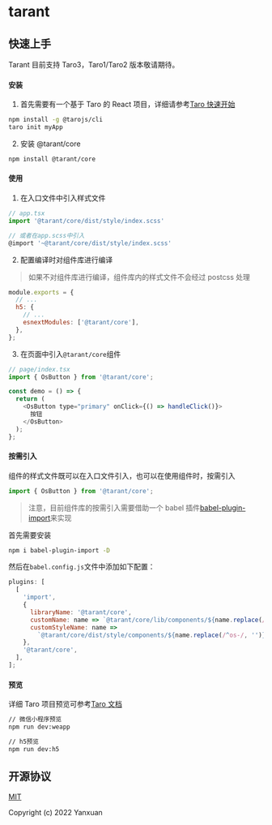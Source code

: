 # tarant

## 快速上手

Tarant 目前支持 Taro3，Taro1/Taro2 版本敬请期待。

#### 安装

1. 首先需要有一个基于 Taro 的 React 项目，详细请参考[Taro 快速开始](https://docs.taro.zone/docs/GETTING-STARTED)

```bash
npm install -g @tarojs/cli
taro init myApp
```

2. 安装 @tarant/core

```bash
npm install @tarant/core
```

#### 使用

1. 在入口文件中引入样式文件

```javascript
// app.tsx
import '@tarant/core/dist/style/index.scss'

// 或者在app.scss中引入
@import '~@tarant/core/dist/style/index.scss'
```

2. 配置编译时对组件库进行编译

> 如果不对组件库进行编译，组件库内的样式文件不会经过 postcss 处理

```javascript
module.exports = {
  // ...
  h5: {
    // ...
    esnextModules: ['@tarant/core'],
  },
};
```

3. 在页面中引入`@tarant/core`组件

```javascript
// page/index.tsx
import { OsButton } from '@tarant/core';

const demo = () => {
  return (
    <OsButton type="primary" onClick={() => handleClick()}>
      按钮
    </OsButton>
  );
};
```

#### 按需引入

组件的样式文件既可以在入口文件引入，也可以在使用组件时，按需引入

```javascript
import { OsButton } from '@tarant/core';
```

> 注意，目前组件库的按需引入需要借助一个 babel 插件[babel-plugin-import](https://github.com/umijs/babel-plugin-import)来实现

首先需要安装

```bash
npm i babel-plugin-import -D
```

然后在`babel.config.js`文件中添加如下配置：

```javascript
plugins: [
  [
    'import',
    {
      libraryName: '@tarant/core',
      customName: name => `@tarant/core/lib/components/${name.replace(/^os-/, '')}`,
      customStyleName: name =>
        `@tarant/core/dist/style/components/${name.replace(/^os-/, '')}.scss`,
    },
    '@tarant/core',
  ],
];
```

#### 预览

详细 Taro 项目预览可参考[Taro 文档](https://docs.taro.zone/docs/GETTING-STARTED#%E7%BC%96%E8%AF%91%E8%BF%90%E8%A1%8C)

```bash
// 微信小程序预览
npm run dev:weapp

// h5预览
npm run dev:h5
```

## 开源协议

[MIT](https://opensource.org/licenses/MIT)

Copyright (c) 2022 Yanxuan
